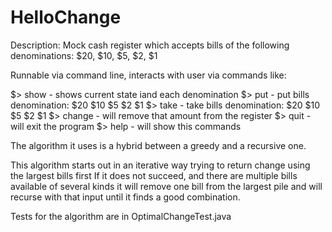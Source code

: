 # HelloChange

Description:
Mock cash register which accepts bills of the following denominations: $20, $10, $5, $2, $1

Runnable via command line, interacts with user via commands like:

$> show                                 - shows current state iand each denomination
$> put <int> <int> <int> <int> <int>    - put bills denomination: $20 $10 $5 $2 $1
$> take <int> <int> <int> <int> <int>   - take bills denomination: $20 $10 $5 $2 $1
$> change <int>                         - will remove that amount from the register
$> quit                                 - will exit the program
$> help                                 - will show this commands


The algorithm it uses is a hybrid between a greedy and a recursive one.

This algorithm starts out in an iterative way trying to return change using the largest bills first
If it does not succeed, and there are multiple bills available of several kinds it will remove one bill from the
largest pile and will recurse with that input until it finds a good combination.

Tests for the algorithm are in OptimalChangeTest.java